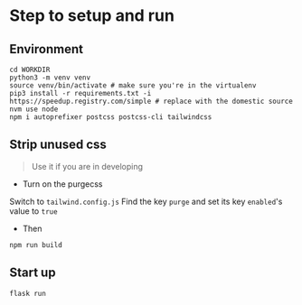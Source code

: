 # Step to setup and run

## Environment
```
cd WORKDIR
python3 -m venv venv
source venv/bin/activate # make sure you're in the virtualenv
pip3 install -r requirements.txt -i https://speedup.registry.com/simple # replace with the domestic source
nvm use node
npm i autoprefixer postcss postcss-cli tailwindcss
```

## Strip unused css
> Use it if you are in developing

- Turn on the purgecss

Switch to `tailwind.config.js`
Find the key `purge` and set its key `enabled`'s value to `true`

- Then
```
npm run build
```

## Start up
```
flask run
```
